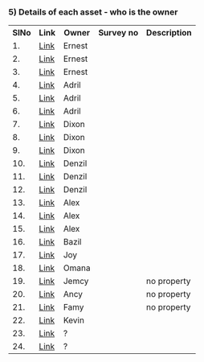 


### 5) Details of each asset - who is the owner 

<table>
<tr><th>SlNo</th><th>Link</th><th>Owner</th><th>Survey no</th><th>Description</th></tr>
  <tr><td>1.</td><td><a href="">Link</a></td><td>Ernest</td><td></td><td></td></tr>
  <tr><td>2.</td><td><a href="">Link</a></td><td>Ernest</td><td></td><td></td></tr>
  <tr><td>3.</td><td><a href="">Link</a></td><td>Ernest</td><td></td><td></td></tr>
  <tr><td>4.</td><td><a href="">Link</a></td><td>Adril</td><td></td><td></td></tr>
  
  <tr><td>5.</td><td><a href="">Link</a></td><td>Adril</td><td></td><td></td></tr>
  <tr><td>6.</td><td><a href="">Link</a></td><td>Adril</td><td></td><td></td></tr>
  <tr><td>7.</td><td><a href="">Link</a></td><td>Dixon</td><td></td><td></td></tr>
  <tr><td>8.</td><td><a href="">Link</a></td><td>Dixon</td><td></td><td></td></tr>

  <tr><td>9.</td><td><a href="">Link</a></td><td>Dixon</td><td></td><td></td></tr>
  <tr><td>10.</td><td><a href="">Link</a></td><td>Denzil</td><td></td><td></td></tr>
  <tr><td>11.</td><td><a href="">Link</a></td><td>Denzil</td><td></td><td></td></tr>
  <tr><td>12.</td><td><a href="">Link</a></td><td>Denzil</td><td></td><td></td></tr>

  <tr><td>13.</td><td><a href="">Link</a></td><td>Alex</td><td></td><td></td></tr>
  <tr><td>14.</td><td><a href="">Link</a></td><td>Alex</td><td></td><td></td></tr>
  <tr><td>15.</td><td><a href="">Link</a></td><td>Alex</td><td></td><td></td></tr>
  <tr><td>16.</td><td><a href="">Link</a></td><td>Bazil</td><td></td><td></td></tr>

  <tr><td>17.</td><td><a href="">Link</a></td><td>Joy</td><td></td><td></td></tr>
  <tr><td>18.</td><td><a href="">Link</a></td><td>Omana</td><td></td><td></td></tr>
  <tr><td>19.</td><td><a href="">Link</a></td><td>Jemcy</td><td></td><td>no property</td></tr>
  <tr><td>20.</td><td><a href="">Link</a></td><td>Ancy</td><td></td><td>no property</td></tr>
  <tr><td>21.</td><td><a href="">Link</a></td><td>Famy</td><td></td><td>no property</td></tr>
 
  <tr><td>22.</td><td><a href="">Link</a></td><td>Kevin</td><td></td><td></td></tr>
  <tr><td>23.</td><td><a href="">Link</a></td><td>?</td><td></td><td></td></tr>
  <tr><td>24.</td><td><a href="">Link</a></td><td>?</td><td></td><td></td></tr>

  
</table>
